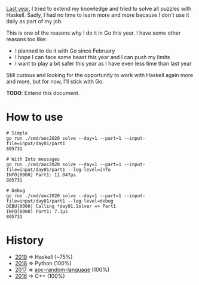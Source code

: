 [Last year][2019], I tried to extend my knowledge and tried to solve
all puzzles with Haskell. Sadly, I had no time to learn more and more
because I don't use it daily as part of my job.

This is one of the reasons why I do it in Go this year. I have some
other reasons too like:

* I planned to do it with Go since February
* I hope I can face some beast this year and I can push my limits
* I want to play a bit safer this year as I have even less time
    than last year

Still curious and looking for the opportunity to work with Haskell
again more and more, but for now, I'll stick with Go.

**TODO**: Extend this document.

# How to use

```
# Simple
go run ./cmd/aoc2020 solve --day=1 --part=1 --input-file=input/day01/part1
805731

# With Into messages
go run ./cmd/aoc2020 solve --day=1 --part=1 --input-file=input/day01/part1 --log-level=info
INFO[0000] Part1: 11.047µs
805731

# Debug
go run ./cmd/aoc2020 solve --day=1 --part=1 --input-file=input/day01/part1 --log-level=debug
DEBU[0000] Calling *day01.Solver => Part1
INFO[0000] Part1: 7.1µs
805731
```

# History

* [2019] => Haskell (~75%)
* [2018] => Python (100%)
* [2017] => [aoc-random-language] (100%)
* [2016] => C++ (100%)

[aoc-random-language]: https://github.com/Yitsushi/aoc-random-language
[2019]: https://github.com/yitsushi/advent-of-code-2019
[2018]: https://github.com/yitsushi/advent-of-code-2018
[2017]: https://github.com/yitsushi/advent-of-code-2017
[2016]: https://github.com/yitsushi/advent-of-code-2016